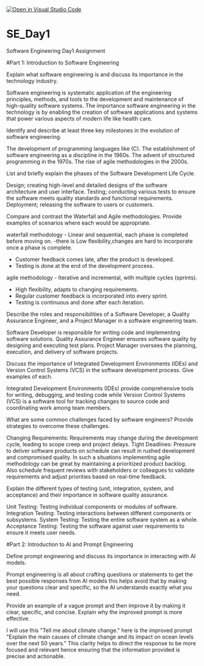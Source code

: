 [![Open in Visual Studio Code](https://classroom.github.com/assets/open-in-vscode-2e0aaae1b6195c2367325f4f02e2d04e9abb55f0b24a779b69b11b9e10269abc.svg)](https://classroom.github.com/online_ide?assignment_repo_id=18377486&assignment_repo_type=AssignmentRepo)
# SE_Day1
Software Engineering Day1 Assignment

#Part 1: Introduction to Software Engineering

Explain what software engineering is and discuss its importance in the technology industry.

Software engineering is systematic application of the engineering principles, methods, and tools to the development and maintenance of high-quality software systems. The importance software engineering in the technology is by enabling the creation of software applications and systems that power various aspects of modern life like health care.

Identify and describe at least three key milestones in the evolution of software engineering.

 The development of programming languages like (C).
 The establishment of software engineering as a discipline in the 1960s.
 The advent of structured programming in the 1970s.
 The rise of agile methodologies in the 2000s.

List and briefly explain the phases of the Software Development Life Cycle.

Design; creating high-level and detailed designs of the software architecture and user interface.
Testing; conducting various tests to ensure the software meets quality standards and functional requirements.
Deployment; releasing the software to users or customers.

Compare and contrast the Waterfall and Agile methodologies. Provide examples of scenarios where each would be appropriate.

waterfall methodology - Linear and sequential, each phase is completed before moving on. 
-there is Low flexibility,changes are hard to incorporate once a phase is complete.
- Customer feedback comes late, after the product is developed.
- Testing is done at the end of the development process.

agile methodology - Iterative and incremental, with multiple cycles (sprints). 
- High flexibility, adapts to changing requirements. 
- Regular customer feedback is incorporated into every sprint. 
- Testing is continuous and done after each iteration.

Describe the roles and responsibilities of a Software Developer, a Quality Assurance Engineer, and a Project Manager in a software engineering team.

Software Developer is responsible for writing code and implementing software solutions.
Quality Assurance Engineer ensures software quality by designing and executing test plans.
Project Manager oversees the planning, execution, and delivery of software projects.

Discuss the importance of Integrated Development Environments (IDEs) and Version Control Systems (VCS) in the software development process. Give examples of each.

Integrated Development Environments (IDEs) provide comprehensive tools for writing, debugging, and testing code while Version Control Systems (VCS) is a software tool for tracking changes to source code and coordinating work among team members.

What are some common challenges faced by software engineers? Provide strategies to overcome these challenges.

Changing Requirements: Requirements may change during the development cycle, leading to scope creep and project delays. 
Tight Deadlines: Pressure to deliver software products on schedule can result in rushed development and compromised quality.
In such a situations implementing agile methodology can be great by maintaining a prioritized product backlog. Also schedule frequent reviews with stakeholders or colleagues to validate requirements and adjust priorities based on real-time feedback.

Explain the different types of testing (unit, integration, system, and acceptance) and their importance in software quality assurance.

Unit Testing: Testing individual components or modules of software.
Integration Testing: Testing interactions between different components or subsystems.
System Testing: Testing the entire software system as a whole.
Acceptance Testing: Testing the software against user requirements to ensure it meets user needs.


#Part 2: Introduction to AI and Prompt Engineering


Define prompt engineering and discuss its importance in interacting with AI models.

Prompt engineering is all about crafting questions or statements to get the best possible responses from AI models this helps avoid that by making your questions clear and specific, so the AI understands exactly what you need.

Provide an example of a vague prompt and then improve it by making it clear, specific, and concise. Explain why the improved prompt is more effective.

I will use this "Tell me about climate change." here is the improved prompt "Explain the main causes of climate change and its impact on ocean levels over the next 50 years." This clarity helps to direct the response to be more focused and relevant hence ensuring that the information provided is precise and actionable.
